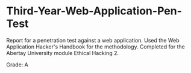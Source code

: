 # Third-Year-Web-Application-Pen-Test

Report for a penetration test against a web application. Used the Web Application Hacker's Handbook for the methodology.
Completed for the Abertay University module Ethical Hacking 2.

Grade: A

